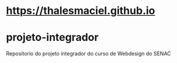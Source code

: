 # https://thalesmaciel.github.io
# projeto-integrador
Repositorio do projeto integrador do curso de Webdesign do SENAC
